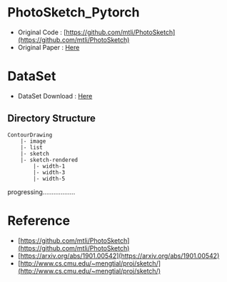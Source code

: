 # PhotoSketch_Pytorch

- Original Code : [https://github.com/mtli/PhotoSketch](https://github.com/mtli/PhotoSketch)
- Original Paper : [Here](https://arxiv.org/abs/1901.00542)

# DataSet

- DataSet Download : [Here](http://www.cs.cmu.edu/~mengtial/proj/sketch/)

## Directory Structure

```
ContourDrawing
    |- image
    |- list
    |- sketch
    |- sketch-rendered
        |- width-1
        |- width-3
        |- width-5
```


progressing..................


# Reference
- [https://github.com/mtli/PhotoSketch](https://github.com/mtli/PhotoSketch)
- [https://arxiv.org/abs/1901.00542](https://arxiv.org/abs/1901.00542)
- [http://www.cs.cmu.edu/~mengtial/proj/sketch/](http://www.cs.cmu.edu/~mengtial/proj/sketch/)
